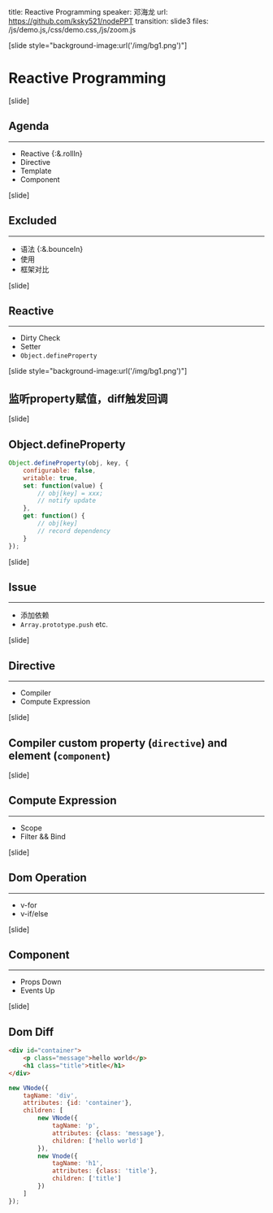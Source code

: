title: Reactive Programming
speaker: 邓海龙
url: https://github.com/ksky521/nodePPT
transition: slide3
files: /js/demo.js,/css/demo.css,/js/zoom.js

[slide style="background-image:url('/img/bg1.png')"]
# Reactive Programming

[slide]

## Agenda
----
* Reactive {:&.rollIn}
* Directive
* Template
* Component

[slide]
## Excluded
----
* 语法 {:&.bounceIn}
* 使用
* 框架对比

[slide]
## Reactive
----
* Dirty Check
* Setter
* `Object.defineProperty`

[slide style="background-image:url('/img/bg1.png')"]
## 监听property赋值，diff触发回调

[slide]
## Object.defineProperty
```javascript
Object.defineProperty(obj, key, {
	configurable: false,
	writable: true,
	set: function(value) {
		// obj[key] = xxx;
		// notify update
	},
	get: function() {
		// obj[key]
		// record dependency
	}
});
```

[slide]
## Issue
----
* 添加依赖
* `Array.prototype.push` etc.


[slide]
## Directive
----
* Compiler
* Compute Expression

[slide]
## Compiler custom property (**`directive`**) and element (**`component`**)

[slide]
## Compute Expression
----
* Scope
* Filter && Bind


[slide]
## Dom Operation
----
* v-for
* v-if/else


[slide]
## Component
----
* Props Down
* Events Up

[slide]
## Dom Diff
```html
<div id="container">
	<p class="message">hello world</p>
	<h1 class="title">title</h1>
</div>
```

```javascript
new VNode({
	tagName: 'div',
	attributes: {id: 'container'},
	children: [
		new VNode({
			tagName: 'p',
			attributes: {class: 'message'},
			children: ['hello world']
		}),
		new Vnode({
			tagName: 'h1',
			attributes: {class: 'title'},
			children: ['title']
		})
	]
});
```